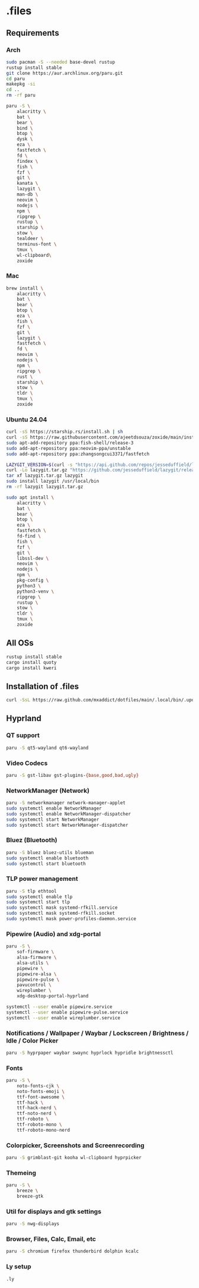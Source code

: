 # .files

## Requirements

### Arch

```sh
sudo pacman -S --needed base-devel rustup
rustup install stable
git clone https://aur.archlinux.org/paru.git
cd paru
makepkg -si
cd ..
rm -rf paru
```

```sh
paru -S \
    alacritty \
    bat \
    bear \
    bind \
    btop \
    dysk \
    eza \
    fastfetch \
    fd \
    findex \
    fish \
    fzf \
    git \
    kanata \
    lazygit \
    man-db \
    neovim \
    nodejs \
    npm \
    ripgrep \
    rustup \
    starship \
    stow \
    tealdeer \
    terminus-font \
    tmux \
    wl-clipboard\
    zoxide
```

### Mac

```sh
brew install \
    alacritty \
    bat \
    bear \
    btop \
    eza \
    fish \
    fzf \
    git \
    lazygit \
    fastfetch \
    fd \
    neovim \
    nodejs \
    npm \
    ripgrep \
    rust \
    starship \
    stow \
    tldr \
    tmux \
    zoxide
```

### Ubuntu 24.04

```sh
curl -sS https://starship.rs/install.sh | sh
curl -sS https://raw.githubusercontent.com/ajeetdsouza/zoxide/main/install.sh | bash
sudo apt-add-repository ppa:fish-shell/release-3
sudo add-apt-repository ppa:neovim-ppa/unstable
sudo add-apt-repository ppa:zhangsongcui3371/fastfetch
```

```sh
LAZYGIT_VERSION=$(curl -s "https://api.github.com/repos/jesseduffield/lazygit/releases/latest" | grep -Po '"tag_name": "v\K[^"]*')
curl -Lo lazygit.tar.gz "https://github.com/jesseduffield/lazygit/releases/latest/download/lazygit_${LAZYGIT_VERSION}_Linux_x86_64.tar.gz"
tar xf lazygit.tar.gz lazygit
sudo install lazygit /usr/local/bin
rm -rf lazygit lazygit.tar.gz
```

```sh
sudo apt install \
    alacritty \
    bat \
    bear \
    btop \
    eza \
    fastfetch \
    fd-find \
    fish \
    fzf \
    git \
    libssl-dev \
    neovim \
    nodejs \
    npm \
    pkg-config \
    python3 \
    python3-venv \
    ripgrep \
    rustup \
    stow \
    tldr \
    tmux \
    zoxide
```

## All OSs

```sh
rustup install stable
cargo install quoty
cargo install kweri
```

## Installation of .files

```sh
curl -SsL https://raw.github.com/mxaddict/dotfiles/main/.local/bin/.update | fish
```

## Hyprland

### QT support

```sh
paru -S qt5-wayland qt6-wayland
```

### Video Codecs

```sh
paru -S gst-libav gst-plugins-{base,good,bad,ugly}
```

### NetworkManager (Network)

```sh
paru -S networkmanager network-manager-applet
sudo systemctl enable NetworkManager
sudo systemctl enable NetworkManager-dispatcher
sudo systemctl start NetworkManager
sudo systemctl start NetworkManager-dispatcher
```

### Bluez (Bluetooth)

```sh
paru -S bluez bluez-utils blueman
sudo systemctl enable bluetooth
sudo systemctl start bluetooth
```

### TLP power management

```sh
paru -S tlp ethtool
sudo systemctl enable tlp
sudo systemctl start tlp
sudo systemctl mask systemd-rfkill.service
sudo systemctl mask systemd-rfkill.socket
sudo systemctl mask power-profiles-daemon.service
```

### Pipewire (Audio) and xdg-portal

```sh
paru -S \
    sof-firmware \
    alsa-firmware \
    alsa-utils \
    pipewire \
    pipewire-alsa \
    pipewire-pulse \
    pavucontrol \
    wireplumber \
    xdg-desktop-portal-hyprland

systemctl --user enable pipewire.service
systemctl --user enable pipewire-pulse.service
systemctl --user enable wireplumber.service
```

### Notifications / Wallpaper / Waybar / Lockscreen / Brightness / Idle / Color Picker

```sh
paru -S hyprpaper waybar swaync hyprlock hypridle brightnessctl
```

### Fonts

```sh
paru -S \
    noto-fonts-cjk \
    noto-fonts-emoji \
    ttf-font-awesome \
    ttf-hack \
    ttf-hack-nerd \
    ttf-noto-nerd \
    ttf-roboto \
    ttf-roboto-mono \
    ttf-roboto-mono-nerd
```

### Colorpicker, Screenshots and Screenrecording

```sh
paru -S grimblast-git kooha wl-clipboard hyprpicker
```

### Themeing

```sh
paru -S \
    breeze \
    breeze-gtk
```

### Util for displays and gtk settings

```sh
paru -S nwg-displays
```

### Browser, Files, Calc, Email, etc

```sh
paru -S chromium firefox thunderbird dolphin kcalc
```

### Ly setup

```sh
.ly
```
